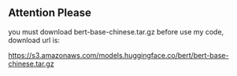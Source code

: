 ## Attention Please

you must download bert-base-chinese.tar.gz before use my code,
download url is:

https://s3.amazonaws.com/models.huggingface.co/bert/bert-base-chinese.tar.gz
